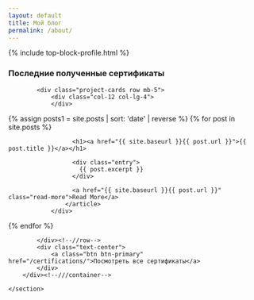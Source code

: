 ```yaml
---
layout: default
title: Мой блог
permalink: /about/
---
```

{% include top-block-profile.html %}
</header><!--//header-->
    <section class="section-featured-projects py-5">
        <div class="container">
	        <h3 class="section-title font-weight-bold text-center mb-5">Последние полученные сертификаты</h3>
        
	        <div class="project-cards row mb-5">
				<div class="col-12 col-lg-4">
				</div>
			
{% assign posts1 = site.posts | sort: 'date' | reverse %}
{% for post in site.posts %}			
		        <div class="col-12 col-lg-4">
					<article class="post">

					  <h1><a href="{{ site.baseurl }}{{ post.url }}">{{ post.title }}</a></h1>

					  <div class="entry">
						{{ post.excerpt }}
					  </div>

					  <a href="{{ site.baseurl }}{{ post.url }}" class="read-more">Read More</a>
					</article>
		        </div>
{% endfor %}
   
	        </div><!--//row-->
	        <div class="text-center">
	            <a class="btn btn-primary" href="/certifications/">Посмотреть все сертификаты</a>
	        </div>
        </div><!--///container-->
        
    </section>
